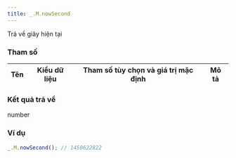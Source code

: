 ```yaml
---
title: _.M.nowSecond
---
```


Trả về giây hiện tại

### Tham số
<table class="table table-striped">
    <thead>
    <tr>
        <th>Tên</th>
        <th>Kiểu dữ liệu</th>
        <th>Tham số tùy chọn và giá trị mặc định</th>
        <th>Mô tả</th>
    </tr>
    </thead>
    <tbody>
    </tbody>
</table>

### Kết quả trả về
<dl class="dl-horizontal">
    <dt>number</dt><dd></dd>
</dl>

### Ví dụ
```js
_.M.nowSecond(); // 1450622822
```
